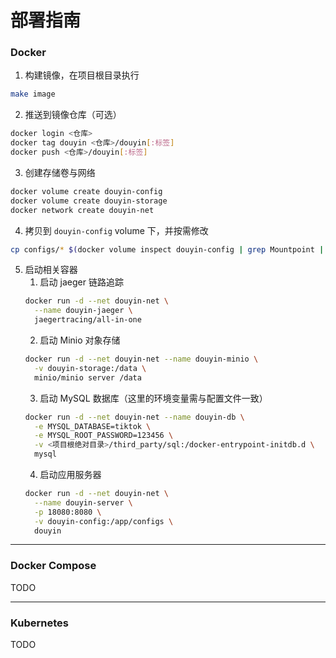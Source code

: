 # 部署指南

### Docker 
1. 构建镜像，在项目根目录执行
```bash
make image
```
2. 推送到镜像仓库（可选）
```bash
docker login <仓库>
docker tag douyin <仓库>/douyin[:标签]
docker push <仓库>/douyin[:标签]
```
3. 创建存储卷与网络
```bash
docker volume create douyin-config
docker volume create douyin-storage
docker network create douyin-net
```

4. 拷贝到 `douyin-config` volume 下，并按需修改
```bash
cp configs/* $(docker volume inspect douyin-config | grep Mountpoint | awk '{print $2}' | awk '{gsub("[,\"]", ""); print $0}')
```

5. 启动相关容器
   1. 启动 jaeger 链路追踪
    ```bash
    docker run -d --net douyin-net \
      --name douyin-jaeger \
      jaegertracing/all-in-one
    ```
   2. 启动 Minio 对象存储
    ```bash
    docker run -d --net douyin-net --name douyin-minio \
      -v douyin-storage:/data \
      minio/minio server /data
    ```
   3. 启动 MySQL 数据库（这里的环境变量需与配置文件一致） 
    ```bash
    docker run -d --net douyin-net --name douyin-db \
      -e MYSQL_DATABASE=tiktok \
      -e MYSQL_ROOT_PASSWORD=123456 \
      -v <项目根绝对目录>/third_party/sql:/docker-entrypoint-initdb.d \
      mysql
    ```
   4. 启动应用服务器
    ```bash
    docker run -d --net douyin-net \
      --name douyin-server \
      -p 18080:8080 \
      -v douyin-config:/app/configs \
      douyin
    ```
---

### Docker Compose

TODO

---

### Kubernetes

TODO